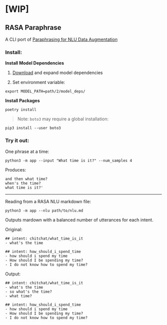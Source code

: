 # [WIP]

## RASA Paraphrase

A CLI port of [Paraphrasing for NLU Data Augmentation](https://forum.rasa.com/t/paraphrasing-for-nlu-data-augmentation-experimental/27744/1)

### Install:

**Install Model Dependencies**

1. [Download](https://paraphrase-model.nyc3.digitaloceanspaces.com/model_deps.zip) and expand model dependencies

1. Set environment variable:
```
export MODEL_PATH=path/2/model_deps/
```


**Install Packages**

```
poetry install
```

> Note: `boto3` may require a global installation:
```
pip3 install --user boto3
```

### Try it out:

One phrase at a time:
```
python3 -m app --input "What time is it?" --num_samples 4
```

Produces:
```
and then what time?
when's the time?
what time is it?'
```

---

Reading from a RASA NLU markdown file:

```
python3 -m app --nlu path/to/nlu.md
```

Outputs mardown with a balanced number of utterances for each intent.

Original:
```
## intent: chitchat/what_time_is_it
- what's the time

## intent: how_should_i_spend_time
- how should i spend my time
- How should I be spending my time?
- I do not know how to spend my time?
```

Output:
```
## intent: chitchat/what_time_is_it
- what's the time
- so what's the time?
- what time?

## intent: how_should_i_spend_time
- how should i spend my time
- How should I be spending my time?
- I do not know how to spend my time?
```

